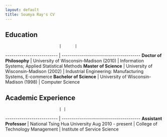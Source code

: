 ```yaml
---
layout: default
title: Soumya Ray's CV
---
```


Education
---
                            |      |
 -------------------------- | ---------------------------------------
<b>Doctor of Philosophy</b> | University of Wisconsin-Madison (2010)
                            | Information Systems; Applied Statistical Methods
<b>Master of Science</b>    | University of Wisconsin-Madison (2002)
                            | Industrial Engineering: Manufacturing Systems, E-commerce
<b>Bachelor of Science</b>  | University of Wisconsin-Madison (1998)
                            | Computer Science

Academic Experience
---
                            | |
 -------------------------- | ---------------------------------------
<b>Assistant Professor</b>  | National Tsing Hua University
Aug 2010 - present          | College of Technology Management
                            | Institute of Service Science
